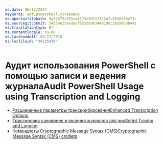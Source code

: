 ```yaml
---
ms.date: 06/12/2017
keywords: wmf,powershell,установка
ms.openlocfilehash: 6af2375a701caf173a8d31f322afc5540f50471c
ms.sourcegitcommit: 54534635eedacf531d8d6344019dc16a50b8b441
ms.translationtype: HT
ms.contentlocale: ru-RU
ms.lasthandoff: 05/17/2018
ms.locfileid: "34225476"
---
```

# <a name="audit-powershell-usage-using-transcription-and-logging"></a><span data-ttu-id="1e3f0-102">Аудит использования PowerShell с помощью записи и ведения журнала</span><span class="sxs-lookup"><span data-stu-id="1e3f0-102">Audit PowerShell Usage using Transcription and Logging</span></span>

- [<span data-ttu-id="1e3f0-103">Расширенные параметры транскрибирования</span><span class="sxs-lookup"><span data-stu-id="1e3f0-103">Enhanced Transcription Options</span></span>](audit_transcript.md)
- [<span data-ttu-id="1e3f0-104">Трассировка сценариев и ведения журналов для них</span><span class="sxs-lookup"><span data-stu-id="1e3f0-104">Script Tracing and Logging</span></span>](audit_script.md)
- [<span data-ttu-id="1e3f0-105">Командлеты Cryptographic Message Syntax (CMS)</span><span class="sxs-lookup"><span data-stu-id="1e3f0-105">Cryptographic Message Syntax (CMS) cmdlets</span></span>](audit_cms.md)
